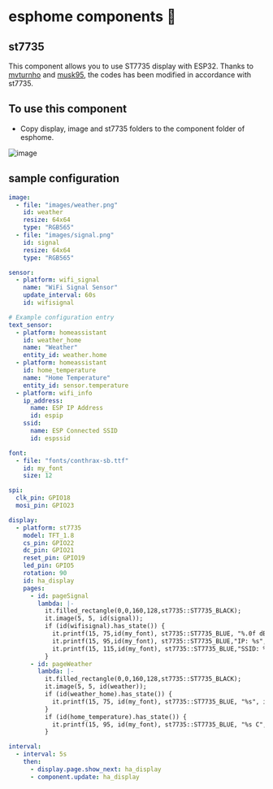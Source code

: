 # esphome components :tada:
## st7735

This component allows you to use ST7735 display with ESP32. Thanks to [mvturnho](https://github.com/mvturnho/esphome/tree/ili9341) and [musk95](https://github.com/musk95/esphome), the codes has been modified in accordance with st7735. 

## To use this component
- Copy display, image and st7735 folders to the component folder of esphome.

![image](https://user-images.githubusercontent.com/4086591/77848839-43a14480-71d0-11ea-96c7-28a54f5b6681.png)

## sample configuration
```yaml
image:
  - file: "images/weather.png"
    id: weather
    resize: 64x64
    type: "RGB565"
  - file: "images/signal.png"
    id: signal
    resize: 64x64
    type: "RGB565"

sensor:
  - platform: wifi_signal
    name: "WiFi Signal Sensor"
    update_interval: 60s
    id: wifisignal

# Example configuration entry
text_sensor:
  - platform: homeassistant
    id: weather_home
    name: "Weather" 
    entity_id: weather.home   
  - platform: homeassistant
    id: home_temperature
    name: "Home Temperature"
    entity_id: sensor.temperature
  - platform: wifi_info
    ip_address:
      name: ESP IP Address
      id: espip
    ssid:
      name: ESP Connected SSID
      id: espssid

font:
  - file: "fonts/conthrax-sb.ttf"
    id: my_font
    size: 12

spi:
  clk_pin: GPIO18
  mosi_pin: GPIO23

display:
  - platform: st7735
    model: TFT_1.8
    cs_pin: GPIO22
    dc_pin: GPIO21
    reset_pin: GPIO19
    led_pin: GPIO5
    rotation: 90
    id: ha_display
    pages:
      - id: pageSignal
        lambda: |-
          it.filled_rectangle(0,0,160,128,st7735::ST7735_BLACK);
          it.image(5, 5, id(signal));
          if (id(wifisignal).has_state()) {           
            it.printf(15, 75,id(my_font), st7735::ST7735_BLUE, "%.0f dB",id(wifisignal).state);
            it.printf(15, 95,id(my_font), st7735::ST7735_BLUE,"IP: %s",id(espip).state.c_str());
            it.printf(15, 115,id(my_font), st7735::ST7735_BLUE,"SSID: %s",id(espssid).state.c_str());
          }
      - id: pageWeather
        lambda: |-
          it.filled_rectangle(0,0,160,128,st7735::ST7735_BLACK);
          it.image(5, 5, id(weather));
          if (id(weather_home).has_state()) {           
            it.printf(15, 75, id(my_font), st7735::ST7735_BLUE, "%s", id(weather_home).state.c_str());
          }
          if (id(home_temperature).has_state()) {  
            it.printf(15, 95, id(my_font), st7735::ST7735_BLUE, "%s C", id(home_temperature).state.c_str());
          }

interval:
  - interval: 5s
    then:
      - display.page.show_next: ha_display
      - component.update: ha_display
```
